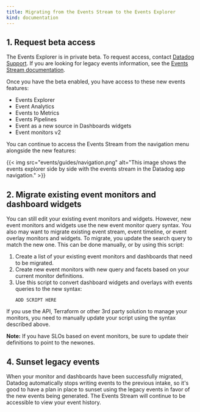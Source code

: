 ```yaml
---
title: Migrating from the Events Stream to the Events Explorer
kind: documentation
---
```



## 1. Request beta access

<div class="alert alert-warning">
  The Events Explorer is in private beta. To request access, contact <a href="https://docs.datadoghq.com/help/">Datadog Support</a>. If you are looking for legacy events information, see the <a href="https://docs.datadoghq.com/events/stream/">Events Stream documentation</a>.</div>

Once you have the beta enabled, you have access to these new events features:
- Events Explorer
- Event Analytics
- Events to Metrics
- Events Pipelines
- Event as a new source in Dashboards widgets
- Event monitors v2

You can continue to access the Events Stream from the navigation menu alongside the new features:

{{< img src="events/guides/navigation.png" alt="This image shows the events explorer side by side with the events stream in the Datadog app navigation." >}}

## 2. Migrate existing event monitors and dashboard widgets

You can still edit your existing event monitors and widgets. However, new event monitors and widgets use the new event monitor query syntax. You also may want to migrate existing event stream, event timeline, or event overlay monitors and widgets. To migrate, you update the search query to match the new one. This can be done manually, or by using this script:

1. Create a list of your existing event monitors and dashboards that need to be migrated.
2. Create new event monitors with new query and facets based on your current monitor definitions.
3. Use this script to convert dashboard widgets and overlays with events queries to the new syntax:
    ```curl
    ADD SCRIPT HERE
    ```


If you use the API, Terraform or other 3rd party solution to manage your monitors, you need to manually update your script using the syntax described above.

**Note:** If you have SLOs based on event monitors, be sure to update their definitions to point to the newones.

## 4. Sunset legacy events

When your monitor and dashboards have been successfully migrated, Datadog automatically stops writing events to the previous intake, so it's good to have a plan in place to sunset using the legacy events in favor of the new events being generated. The Events Stream will continue to be accessible to view your event history.
